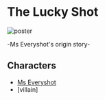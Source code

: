 # The Lucky Shot

![poster]( )

-Ms Everyshot's origin story-

## Characters

- [Ms Everyshot](./../Cast/Villains/MsEveryshot.md)
- [villain]